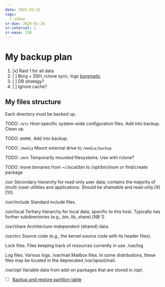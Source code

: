 ```yaml
---
date: 2023-02-22
tags:
  - inbox
sr-due: 2024-01-26
sr-interval: 1
sr-ease: 230
---
```


# My backup plan

1. [x] Raid 1 for all data
2. [ ] Borg + SSH, rclone sync, logs [borgmatic](https://torsion.org/borgmatic/)
3. [ ] DB strategy?
4. [ ] Ignore cache?

## My files structure

Each directory must be backed up.

TODO: `/etc` Host-specific system-wide configuration files. Add into backup.
Clean up.

TODO: `$HOME`. Add into backup.

TODO: `/media` Mount external drive to `/media/backup`

TODO: `/mnt` Temporarily mounted filesystems. Use with rclone?

TODO: move binraries from ~/.local/bin to /opt/bin/inom or find/create package

/usr
Secondary hierarchy for read-only user data; contains the majority of (multi-)user utilities and applications. Should be shareable and read-only.[9][10]

/usr/include
Standard include files.

/usr/local
Tertiary hierarchy for local data, specific to this host. Typically has further subdirectories (e.g., bin, lib, share).[NB 1]

/usr/share
Architecture-independent (shared) data.

/usr/src
Source code (e.g., the kernel source code with its header files).

Lock files. Files keeping track of resources currently in use.
/var/log

Log files. Various logs.
/var/mail
Mailbox files. In some distributions, these files may be located in the deprecated /var/spool/mail.

/var/opt
Variable data from add-on packages that are stored in /opt.


- [ ] [Backup and restore partition table](https://www.cyberciti.biz/faq/linux-backup-restore-a-partition-table-with-sfdisk-command/)
